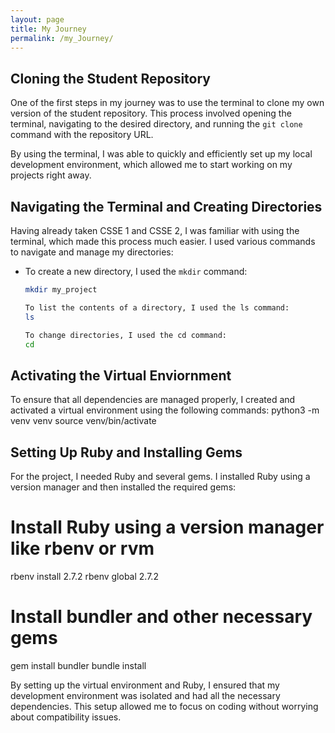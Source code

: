 ```yaml
---
layout: page
title: My Journey
permalink: /my_Journey/
---
```


## Cloning the Student Repository

One of the first steps in my journey was to use the terminal to clone my own version of the student repository. This process involved opening the terminal, navigating to the desired directory, and running the `git clone` command with the repository URL.

By using the terminal, I was able to quickly and efficiently set up my local development environment, which allowed me to start working on my projects right away.

## Navigating the Terminal and Creating Directories

Having already taken CSSE 1 and CSSE 2, I was familiar with using the terminal, which made this process much easier. I used various commands to navigate and manage my directories:

- To create a new directory, I used the `mkdir` command:
  ```bash
  mkdir my_project

  To list the contents of a directory, I used the ls command:
  ls

  To change directories, I used the cd command:
  cd

## Activating the Virtual Enviornment
To ensure that all dependencies are managed properly, I created and activated a virtual environment using the following commands:
python3 -m venv venv
source venv/bin/activate

## Setting Up Ruby and Installing Gems
For the project, I needed Ruby and several gems. I installed Ruby using a version manager and then installed the required gems:

# Install Ruby using a version manager like rbenv or rvm
rbenv install 2.7.2
rbenv global 2.7.2

# Install bundler and other necessary gems
gem install bundler
bundle install

By setting up the virtual environment and Ruby, I ensured that my development environment was isolated and had all the necessary dependencies. This setup allowed me to focus on coding without worrying about compatibility issues.